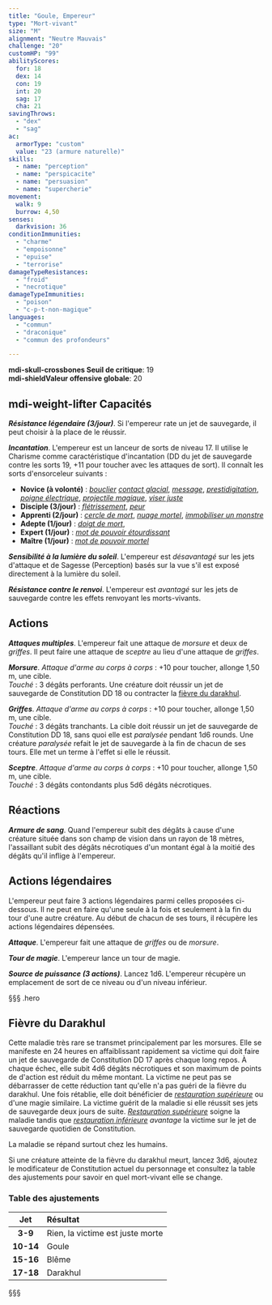```yaml
---
title: "Goule, Empereur"
type: "Mort-vivant"
size: "M"
alignment: "Neutre Mauvais"
challenge: "20"
customHP: "99"
abilityScores:
  for: 18
  dex: 14
  con: 19
  int: 20
  sag: 17
  cha: 21
savingThrows:
  - "dex"
  - "sag"
ac:
  armorType: "custom"
  value: "23 (armure naturelle)"
skills:
  - name: "perception"
  - name: "perspicacite"
  - name: "persuasion"
  - name: "supercherie"
movement:
  walk: 9
  burrow: 4,50
senses:
  darkvision: 36
conditionImmunities:
  - "charme"
  - "empoisonne"
  - "epuise"
  - "terrorise"
damageTypeResistances:
  - "froid"
  - "necrotique"
damageTypeImmunities:
  - "poison"
  - "c-p-t-non-magique"
languages:
  - "commun"
  - "draconique"
  - "commun des profondeurs"

---
```

**<v-icon>mdi-skull-crossbones</v-icon> Seuil de critique**: 19        
**<v-icon>mdi-shield</v-icon>Valeur offensive globale**: 20     
## <v-icon>mdi-weight-lifter</v-icon> Capacités
_**Résistance légendaire (3/jour)**_. Si l'empereur rate un jet de sauvegarde, il peut choisir à la place de le réussir.

_**Incantation**_. L'empereur est un lanceur de sorts de niveau 17. Il utilise le Charisme comme caractéristique d'incantation (DD du jet de sauvegarde contre les sorts 19, +11 pour toucher avec les attaques de sort). Il connaît les sorts d'ensorceleur suivants :
* **Novice (à volonté)** : [_bouclier_](/grimoire/bouclier/) [_contact glacial_](/grimoire/contact-glacial/), [_message_](/grimoire/message/), [_prestidigitation_](/grimoire/prestidigitation/), [_poigne électrique_](/grimoire/poigne-electrique/), [_projectile magique_](/grimoire/projectile-magique/), [_viser juste_](/grimoire/viser-juste/)
* **Disciple (3/jour)** : [_flétrissement_](/grimoire/fletrissement/), [_peur_](/grimoire/peur/)  
* **Apprenti (2/jour)** :  [_cercle de mort_](/grimoire/cercle-de-mort/), [_nuage mortel_](/grimoire/nuage-mortel/), [_immobiliser un monstre_](/grimoire/immobiliser-un-monstre/)  
* **Adepte (1/jour)** : [_doigt de mort_](/grimoire/doigt-de-mort/),
* **Expert (1/jour)** : [_mot de pouvoir étourdissant_](/grimoire/mot-de-pouvoir-etourdissant/)
* **Maître (1/jour)** : [_mot de pouvoir mortel_](/grimoire/mot-de-pouvoir-mortel/)

_**Sensibilité à la lumière du soleil**_. L'empereur est _désavantagé_ sur les jets d'attaque et de Sagesse (Perception) basés sur la vue s'il est exposé directement à la lumière du soleil.

_**Résistance contre le renvoi**_. L'empereur est _avantagé_ sur les jets de sauvegarde contre les effets renvoyant les morts-vivants.

## Actions
_**Attaques multiples**_. L'empereur fait une attaque de _morsure_ et deux de _griffes_. Il peut faire une attaque de _sceptre_ au lieu d'une attaque de _griffes_.

_**Morsure**_. _Attaque d'arme au corps à corps_ : +10 pour toucher, allonge 1,50 m, une cible.  
_Touché_ : 3 dégâts perforants. Une créature doit réussir un jet de sauvegarde de Constitution DD 18 ou contracter la [fièvre du darakhul](#fievre-du-darakhul).

_**Griffes**_. _Attaque d'arme au corps à corps_ : +10 pour toucher, allonge 1,50 m, une cible.  
_Touché_ : 3 dégâts tranchants. La cible doit réussir un jet de sauvegarde de Constitution DD 18, sans quoi elle est _paralysée_ pendant 1d6 rounds. Une créature _paralysée_ refait le jet de sauvegarde à la fin de chacun de ses tours. Elle met un terme à l'effet si elle le réussit.

_**Sceptre**_. _Attaque d'arme au corps à corps_ : +10 pour toucher, allonge 1,50 m, une cible.  
_Touché_ : 3 dégâts contondants plus 5d6 dégâts nécrotiques.

## Réactions
_**Armure de sang**_. Quand l'empereur subit des dégâts à cause d'une créature située dans son champ de vision dans un rayon de 18 mètres, l'assaillant subit des dégâts nécrotiques d'un montant égal à la moitié des dégâts qu'il inflige à l'empereur.

## Actions légendaires
L'empereur peut faire 3 actions légendaires parmi celles proposées ci-dessous. Il ne peut en faire qu'une seule à la fois et seulement à la fin du tour d'une autre créature. Au début de chacun de ses tours, il récupère les actions légendaires dépensées.

_**Attaque**_. L'empereur fait une attaque de _griffes_ ou de _morsure_.

_**Tour de magie**_. L'empereur lance un tour de magie.

_**Source de puissance (3 actions)**_. Lancez 1d6. L'empereur récupère un emplacement de sort de ce niveau ou d'un niveau inférieur.

§§§ .hero
## Fièvre du Darakhul
Cette maladie très rare se transmet principalement par les morsures. Elle se manifeste en 24 heures en affaiblissant rapidement sa victime qui doit faire un jet de sauvegarde de Constitution DD 17 après chaque long repos. À chaque échec, elle subit 4d6 dégâts nécrotiques et son maximum de points de d'action est réduit du même montant. La victime ne peut pas se débarrasser de cette réduction tant qu'elle n'a pas guéri de la fièvre du darakhul. Une fois rétablie, elle doit bénéficier de [_restauration supérieure_](/grimoire/restauration-superieure/) ou d'une magie similaire. La victime guérit de la maladie si elle réussit ses jets de sauvegarde deux jours de suite. [_Restauration supérieure_](/grimoire/restauration-superieure/) soigne la maladie tandis que [_restauration inférieure_](/grimoire/restauration-inferieure/) _avantage_ la victime sur le jet de sauvegarde quotidien de Constitution.

La maladie se répand surtout chez les humains.

Si une créature atteinte de la fièvre du darakhul meurt, lancez 3d6, ajoutez le modificateur de Constitution actuel du personnage et consultez la table des ajustements pour savoir en quel mort-vivant elle se change.
### Table des ajustements
|**Jet**|**Résultat**|
|:-:|:-|
|**3-9**|Rien, la victime est juste morte|
|**10-14**|Goule|
|**15-16**|Blême|
|**17-18**|Darakhul|
§§§
